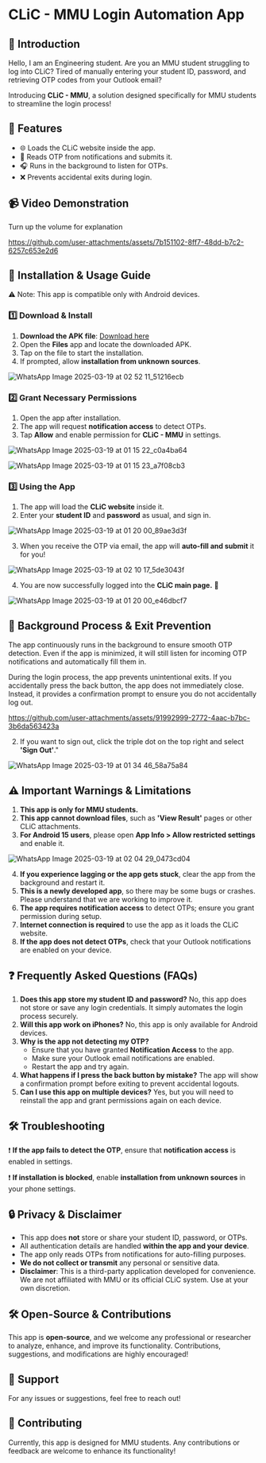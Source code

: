 # CLiC - MMU Login Automation App

## 🚀 Introduction

Hello, I am an Engineering student. Are you an MMU student struggling to log into CLiC? Tired of manually entering your student ID, password, and retrieving OTP codes from your Outlook email?

Introducing **CLiC - MMU**, a solution designed specifically for MMU students to streamline the login process!

## 📌 Features

* 🌐 Loads the CLiC website inside the app.
* 📩 Reads OTP from notifications and submits it.
* 🎧 Runs in the background to listen for OTPs.
* ❌ Prevents accidental exits during login.

## 📹 Video Demonstration
Turn up the volume for explanation

https://github.com/user-attachments/assets/7b151102-8ff7-48dd-b7c2-6257c653e2d6

## 📲 Installation & Usage Guide

⚠ Note: This app is compatible only with Android devices.

### 1️⃣ Download & Install

1. **Download the APK file**: [Download here](https://fileport.io/Tp6buQcPXgRc)
2. Open the **Files** app and locate the downloaded APK.
3. Tap on the file to start the installation.
4. If prompted, allow **installation from unknown sources**.

![WhatsApp Image 2025-03-19 at 02 52 11_51216ecb](https://github.com/user-attachments/assets/94734bf9-4cf1-429a-bbc8-28d8a0e7dfe9)


### 2️⃣ Grant Necessary Permissions

1. Open the app after installation.
2. The app will request **notification access** to detect OTPs.
3. Tap **Allow** and enable permission for **CLiC - MMU** in settings.

![WhatsApp Image 2025-03-19 at 01 15 22_c0a4ba64](https://github.com/user-attachments/assets/a8e8688e-4703-4cba-8114-c5a087571878)

![WhatsApp Image 2025-03-19 at 01 15 23_a7f08cb3](https://github.com/user-attachments/assets/e5558740-cc34-4327-99dc-ddc4f537a8ed)


### 3️⃣ Using the App

1. The app will load the **CLiC website** inside it.
2. Enter your **student ID** and **password** as usual, and sign in.

![WhatsApp Image 2025-03-19 at 01 20 00_89ae3d3f](https://github.com/user-attachments/assets/c3a26edf-8a39-441c-ac0a-77af94593aad)

3. When you receive the OTP via email, the app will **auto-fill and submit** it for you!

![WhatsApp Image 2025-03-19 at 02 10 17_5de3043f](https://github.com/user-attachments/assets/1c78dd11-b069-4ed9-9632-2c3550997fae)

4. You are now successfully logged into the **CLiC main page.** 🎉

![WhatsApp Image 2025-03-19 at 01 20 00_e46dbcf7](https://github.com/user-attachments/assets/304821b6-8194-4f01-b4da-d1dccf751434)


## 🔄 Background Process & Exit Prevention

The app continuously runs in the background to ensure smooth OTP detection. Even if the app is minimized, it will still listen for incoming OTP notifications and automatically fill them in.

During the login process, the app prevents unintentional exits. If you accidentally press the back button, the app does not immediately close. Instead, it provides a confirmation prompt to ensure you do not accidentally log out.

https://github.com/user-attachments/assets/91992999-2772-4aac-b7bc-3b6da563423a

2. If you want to sign out, click the triple dot on the top right and select **'Sign Out'**."

![WhatsApp Image 2025-03-19 at 01 34 46_58a75a84](https://github.com/user-attachments/assets/dae7eee2-0fbc-4bd7-b725-d9560a4f3657)


## ⚠ Important Warnings & Limitations

1. **This app is only for MMU students.**
2. **This app cannot download files**, such as **'View Result'** pages or other CLiC attachments.
3. **For Android 15 users**, please open **App Info > Allow restricted settings** and enable it.

![WhatsApp Image 2025-03-19 at 02 04 29_0473cd04](https://github.com/user-attachments/assets/ba6511c8-6b13-4a40-a231-f1bb97f67f3f)

4. **If you experience lagging or the app gets stuck**, clear the app from the background and restart it.
5. **This is a newly developed app**, so there may be some bugs or crashes. Please understand that we are working to improve it.
6. **The app requires notification access** to detect OTPs; ensure you grant permission during setup.
7. **Internet connection is required** to use the app as it loads the CLiC website.
8. **If the app does not detect OTPs**, check that your Outlook notifications are enabled on your device.
   

## ❓ Frequently Asked Questions (FAQs)

1. **Does this app store my student ID and password?**
   No, this app does not store or save any login credentials. It simply automates the login process securely.
2. **Will this app work on iPhones?**
   No, this app is only available for Android devices.
3. **Why is the app not detecting my OTP?**
   * Ensure that you have granted **Notification Access** to the app.
   * Make sure your Outlook email notifications are enabled.
   * Restart the app and try again.
4. **What happens if I press the back button by mistake?**
   The app will show a confirmation prompt before exiting to prevent accidental logouts.
5. **Can I use this app on multiple devices?**
   Yes, but you will need to reinstall the app and grant permissions again on each device.

## 🛠 Troubleshooting

❗ **If the app fails to detect the OTP**, ensure that **notification access** is enabled in settings.

❗ **If installation is blocked**, enable **installation from unknown sources** in your phone settings.

## 🔒 Privacy & Disclaimer

* This app does **not** store or share your student ID, password, or OTPs.
* All authentication details are handled **within the app and your device**.
* The app only reads OTPs from notifications for auto-filling purposes.
* **We do not collect or transmit** any personal or sensitive data.
* **Disclaimer**: This is a third-party application developed for convenience. We are not affiliated with MMU or its official CLiC system. Use at your own discretion.

## 🛠 Open-Source & Contributions

This app is **open-source**, and we welcome any professional or researcher to analyze, enhance, and improve its functionality. Contributions, suggestions, and modifications are highly encouraged!

## 📧 Support

For any issues or suggestions, feel free to reach out!

## 🤝 Contributing

Currently, this app is designed for MMU students. Any contributions or feedback are welcome to enhance its functionality!
